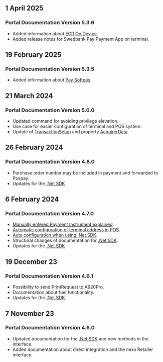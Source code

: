 
## 1 April 2025

### Portal Documentation Version 5.3.6

*   Added information about [ECR On Device][ecrondevice].
*   Added release notes for Swedbank Pay Payment App on terminal.

## 19 February 2025

### Portal Documentation Version 5.3.5

*   Added information about [Pay Softpos][paysoftpos].

## 21 March 2024

### Portal Documentation Version 5.0.0

*   Updated command for avoiding privilege elevation.
*   Use case for easier configuration of terminal and POS system.
*   Update of [TransactionSetup][transactionsetup] and property [AcquirerData][acquirerdata].

## 26 February 2024

### Portal Documentation Version 4.8.0

*   Purchase order number may be included in payment and forwarded to Pospay.
*   Updates for the [.Net SDK][dotnetrelease]

## 6 February 2024

### Portal Documentation Version 4.7.0

*   [Manually entered Payment Instrument explained][keyinpaymentinstrument].
*   [Automatic configuration of terminal address in POS][autoconfig].
*   [Auto configuration when using .Net SDK][autoconfignet].
*   Structural changes of documentation for [.Net SDK][dotnetrelease].
*   Updates for the [.Net SDK][dotnetrelease]

## 19 December 23

### Portal Documentation Version 4.6.1

*   Possibility to send PrintRequest to A920Pro.
*   Documentation about fuel functionality.
*   Updates for the [.Net SDK][dotnetrelease].

## 7 November 23

### Portal Documentation Version 4.6.0

*   Updated documentation for the [.Net SDK][dotnetrelease] and new methods in the interface.
*   Added documentation about direct integration and the nexo Retailer interface.

[dotnetrelease]: /pax-terminal/NET/release-notes
[keyinpaymentinstrument]: /pax-terminal/Nexo-Retailer/keyin-paymentinstrument
[autoconfig]: /pax-terminal/Nexo-Retailer/auto-configure-ecr-2-terminal
[autoconfignet]: /pax-terminal/NET/tutorial/autoconfigurepos
[transactionsetup]: /pax-terminal/NET/includes/transactionsetup
[acquirerdata]: /pax-terminal/NET/includes/acquirerdata
[ecrondevice]: /pax-terminal/OnDevice
[paysoftpos]: /pax-terminal/softpos
